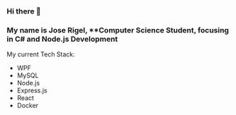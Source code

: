 ### Hi there 👋
### My name is Jose Rigel, **Computer Science Student, focusing in **C# and Node.js Development**

My current Tech Stack:
- WPF
- MySQL
- Node.js
- Express.js
- React
- Docker
